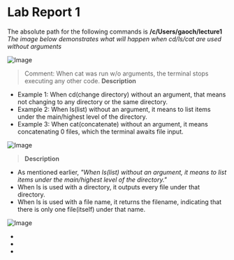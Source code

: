 # Lab Report 1
The absolute path for the following commands is **/c/Users/gaoch/lecture1**\
*The image below demonstrates what will happen when cd/ls/cat are used without arguments*

![Image](https://rxwy.github.io/cse15l-lab-reports/woarg.png)

> Comment: When cat was run w/o arguments, the terminal stops executing any other code.
> **Description**
* Example 1: When cd(change directory) without an argument, that means not changing to any directory or the same directory.
* Example 2: When ls(list) without an argument, it means to list items under the main/highest level of the directory.
* Example 3: When cat(concatenate) without an argument, it means concatenating 0 files, which the terminal awaits file input.

![Image](https://rxwy.github.io/cse15l-lab-reports/ls.png)
> **Description**
* As mentioned earlier, *"When ls(list) without an argument, it means to list items under the main/highest level of the directory."*
* When ls is used with a directory, it outputs every file under that directory.
* When ls is used with a file name, it returns the filename, indicating that there is only one file(itself) under that name. 

![Image](https://rxwy.github.io/cse15l-lab-reports/cd.png)

*
*
*
